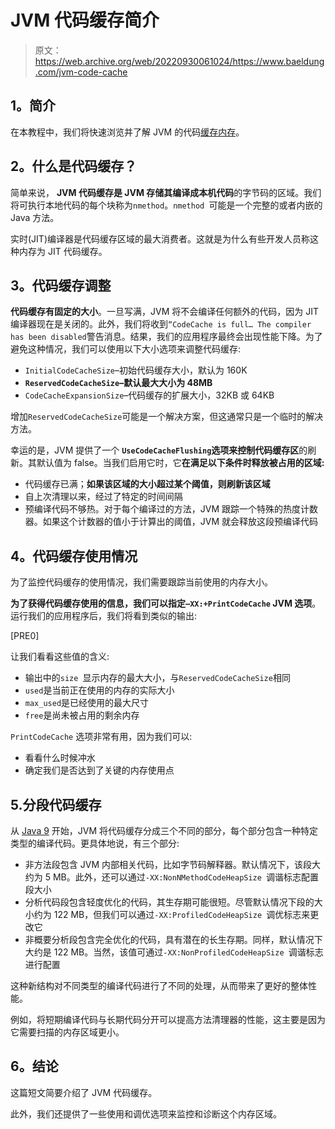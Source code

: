 # JVM 代码缓存简介

> 原文：<https://web.archive.org/web/20220930061024/https://www.baeldung.com/jvm-code-cache>

## **1。简介**

在本教程中，我们将快速浏览并了解 JVM 的代码[缓存内存](/web/20221006220648/https://www.baeldung.com/cs/cache-memory)。

## **2。什么是代码缓存？**

简单来说， **JVM 代码缓存是 JVM 存储其编译成本机代码**的字节码的区域。我们将可执行本地代码的每个块称为`nmethod`。`nmethod `可能是一个完整的或者内嵌的 Java 方法。

实时(JIT)编译器是代码缓存区域的最大消费者。这就是为什么有些开发人员称这种内存为 JIT 代码缓存。

## **3。代码缓存调整**

**代码缓存有固定的大小**。一旦写满，JVM 将不会编译任何额外的代码，因为 JIT 编译器现在是关闭的。此外，我们将收到`“CodeCache is full… The compiler has been disabled`警告消息。结果，我们的应用程序最终会出现性能下降。为了避免这种情况，我们可以使用以下大小选项来调整代码缓存:

*   `InitialCodeCacheSize`–初始代码缓存大小，默认为 160K
*   **`ReservedCodeCacheSize`–默认最大大小为 48MB**
*   `CodeCacheExpansionSize`–代码缓存的扩展大小，32KB 或 64KB

增加`ReservedCodeCacheSize`可能是一个解决方案，但这通常只是一个临时的解决方法。

幸运的是，JVM 提供了一个 **`UseCodeCacheFlushing`选项来控制代码缓存区**的刷新。其默认值为 false。当我们启用它时，它**在满足以下条件时释放被占用的区域:**

*   代码缓存已满；**如果该区域的大小超过某个阈值，则刷新该区域**
*   自上次清理以来，经过了特定的时间间隔
*   预编译代码不够热。对于每个编译过的方法，JVM 跟踪一个特殊的热度计数器。如果这个计数器的值小于计算出的阈值，JVM 就会释放这段预编译代码

## **4。代码缓存使用情况**

为了监控代码缓存的使用情况，我们需要跟踪当前使用的内存大小。

**为了获得代码缓存使用的信息，我们可以指定`–XX:+PrintCodeCache` JVM 选项**。运行我们的应用程序后，我们将看到类似的输出:

[PRE0]

让我们看看这些值的含义:

*   输出中的`size `显示内存的最大大小，与`ReservedCodeCacheSize`相同
*   `used`是当前正在使用的内存的实际大小
*   `max_used`是已经使用的最大尺寸
*   `free`是尚未被占用的剩余内存

`PrintCodeCache` 选项非常有用，因为我们可以:

*   看看什么时候冲水
*   确定我们是否达到了关键的内存使用点

## 5.分段代码缓存

从 [Java 9](https://web.archive.org/web/20221006220648/https://openjdk.java.net/jeps/197) 开始，JVM 将代码缓存分成三个不同的部分，每个部分包含一种特定类型的编译代码。更具体地说，有三个部分:

*   非方法段包含 JVM 内部相关代码，比如字节码解释器。默认情况下，该段大约为 5 MB。此外，还可以通过`-XX:NonNMethodCodeHeapSize `调谐标志配置段大小
*   分析代码段包含轻度优化的代码，其生存期可能很短。尽管默认情况下段的大小约为 122 MB，但我们可以通过`-XX:ProfiledCodeHeapSize `调优标志来更改它
*   非概要分析段包含完全优化的代码，具有潜在的长生存期。同样，默认情况下大约是 122 MB。当然，该值可通过`-XX:NonProfiledCodeHeapSize `调谐标志进行配置

这种新结构对不同类型的编译代码进行了不同的处理，从而带来了更好的整体性能。

例如，将短期编译代码与长期代码分开可以提高方法清理器的性能，这主要是因为它需要扫描的内存区域更小。

## **6。结论**

这篇短文简要介绍了 JVM 代码缓存。

此外，我们还提供了一些使用和调优选项来监控和诊断这个内存区域。